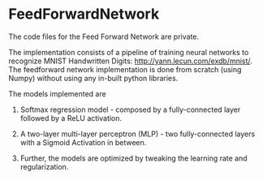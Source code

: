 # FeedForwardNetwork

The code files for the Feed Forward Network are private.

The implementation consists of a pipeline of training neural networks to recognize MNIST Handwritten Digits: http://yann.lecun.com/exdb/mnist/.
The feedforward network implementation is done from scratch (using Numpy) without using any in-built python libraries.

The models implemented are 
1. Softmax regression model - composed by a fully-connected layer followed by a ReLU activation.
2. A two-layer multi-layer perceptron (MLP) - two fully-connected layers with a Sigmoid Activation in between.

3. Further, the models are optimized by tweaking the learning rate and regularization.
